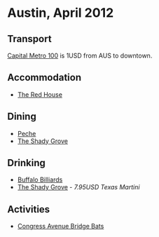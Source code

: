 # Austin, April 2012

## Transport

[Capital Metro 100](http://www.capmetro.org/riding/current_schedules/MAPS/RT100_SB.PDF) is 1USD from AUS to downtown.

## Accommodation

* [The Red House](http://socospaces.com/SoCo/redhouse.html)

## Dining

* [Peche](http://www.pecheaustin.com/)
* [The Shady Grove](http://www.theshadygrove.com/)

## Drinking

* [Buffalo Billiards](http://www.buffalobilliards.com/)
* [The Shady Grove](http://www.theshadygrove.com/) - *7.95USD Texas Martini*

## Activities

* [Congress Avenue Bridge Bats](http://www.batcon.org/index.php/get-involved/visit-a-bat-location/congress-avenue-bridge/subcategory/51.html)
